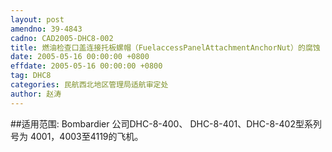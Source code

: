 ```yaml
---
layout: post
amendno: 39-4843
cadno: CAD2005-DHC8-002
title: 燃油检查口盖连接托板螺帽（FuelaccessPanelAttachmentAnchorNut）的腐蚀
date: 2005-05-16 00:00:00 +0800
effdate: 2005-05-16 00:00:00 +0800
tag: DHC8
categories: 民航西北地区管理局适航审定处
author: 赵涛
---
```


##适用范围:
Bombardier 公司DHC-8-400、 DHC-8-401、DHC-8-402型系列号为 4001，4003至4119的飞机。

